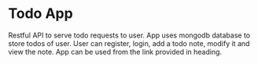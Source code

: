 # Todo App
Restful API to serve todo requests to user.
App uses mongodb database to store todos of user. User can register, login, add a todo note, modify it and view the note.
App can be used from the link provided in heading.
